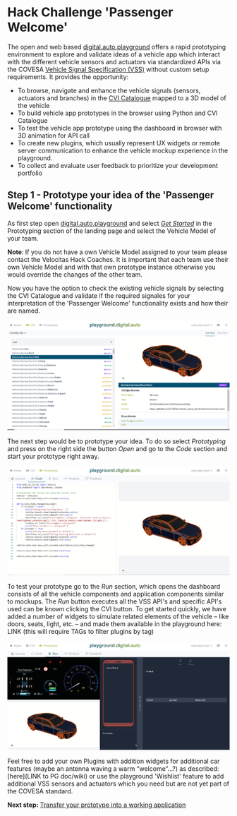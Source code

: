 # Hack Challenge 'Passenger Welcome'

The open and web based [digital.auto.playground](https://digitalauto.netlify.app/) offers a rapid prototyping environment to explore and validate ideas of a vehicle app which interact with the different vehicle sensors and actuators via standardized APIs via the COVESA [Vehicle Signal Specification (VSS)](https://covesa.github.io/vehicle_signal_specification/introduction/) without custom setup requirements. It  provides the opportunity:
- To browse, navigate and enhance the vehicle signals (sensors, actuators and branches) in the [CVI Catalogue]() mapped to a 3D model of the vehicle
- To build vehicle app prototypes in the browser using Python and CVI Catalogue
- To test the vehicle app prototype using the dashboard in browser with 3D animation for API call
- To create new plugins, which usually represent UX widgets or remote server communication to enhance the vehicle mockup experience in the playground. 
- To collect and evaluate user feedback to prioritize your development portfolio

## Step 1 - Prototype your idea of the 'Passenger Welcome' functionality

As first step open [digital.auto.playground](https://digitalauto.netlify.app/) and select [_Get Started_](https://digitalauto.netlify.app/model) in the Prototyping section of the landing page and select the Vehicle Model of your team.

__Note__: If you do not have a own Vehicle Model assigned to your team please contact the Velocitas Hack Coaches. It is important that each team use their own Vehicle Model and with that own prototype instance otherwise you would override the changes of the other team.

Now you have the option to check the existing vehicle signals by selecting the CVI Catalogue and validate if the required signales for your interpretation of the 'Passenger Welcome' functionality exists and how their are named.


<img src="../assets/CVI_Catalogue.png" alt="CVI Catalogue">


The next step would be to prototype your idea. To do so select _Prototyping_ and press on the right side the button _Open_ and go to the _Code_ section and start your prototype right away. 

<img src="../assets/code.png" alt="Code Section">

To test your prototype go to the _Run_ section, which opens the dashboard consists of all the vehicle components and application components similar to mockups. The _Run_ button executes all the VSS API's and specific API's used can be known clicking the CVI button. To get started quickly, we have added a number of widgets to simulate related elements of the vehicle – like doors, seats, light, etc. – and made them available in the playground here: LINK (this will require TAGs to filter plugins by tag)

<img src="../assets/run.png" alt="Code Section">

Feel free to add your own Plugins with addition widgets for additional car features (maybe an antenna waving a warm “welcome”…?) as described: [here](LINK to PG doc/wiki) or use the playground 'Wishlist' feature to add additional VSS sensors and actuators which you need but are not yet part of the COVESA standard.

__Next step:__ [Transfer your prototype into a working application](/docs/step-2-generating.md)






